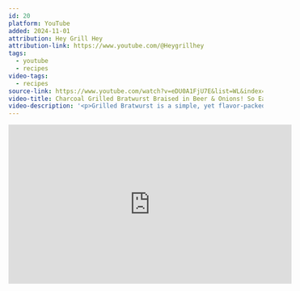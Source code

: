```yaml
---
id: 20
platform: YouTube
added: 2024-11-01
attribution: Hey Grill Hey
attribution-link: https://www.youtube.com/@Heygrillhey
tags:
  - youtube
  - recipes
video-tags:
  - recipes
source-link: https://www.youtube.com/watch?v=eDU0A1FjU7E&list=WL&index=78
video-title: Charcoal Grilled Bratwurst Braised in Beer & Onions! So Easy!
video-description: '<p>Grilled Bratwurst is a simple, yet flavor-packed German sausage. It’s the perfect choice for lunch, dinner, or anytime you’re in the mood for a good, savory brat.What is a Bratwurst? Bratwurst is a German sausage made from pork, veal, or beef. Pork is the most common meat found in bratwurst, and it is traditionally served as-is, alongside potato salad or sauerkraut, or served in a white bread roll (though how a brat is served varies depending on location).RECIPE HERE: <a href="https://heygrillhey.com/grilled-bratw">https://heygrillhey.com/grilled-bratw</a>...My Sauces, Rubs and Merch: <a href="https://heygrillhey.com/store">https://heygrillhey.com/store</a></p><p>Please like, comment and subscribe! Hit the notification bell so you know when my weekly uploads hit!</p><p>DOWNLOAD THE HEY GRILL HEY APP</p><p>iOS: <a href="https://apps.apple.com/us/app/hey-gri">https://apps.apple.com/us/app/hey-gri</a>...ANDROID: <a href="https://play.google.com/store/apps/de">https://play.google.com/store/apps/de</a>...</p><p>LINKS TO STUFF I USE</p><p>DISCLOSURE: The following list contains affiliate links, meaning when you click the links and make a purchase, we may receive a commission.</p><p>Camp Chef: <a href="https://click.linksynergy.com/fs-bin/">https://click.linksynergy.com/fs-bin/</a>...</p><p>ThermoWorks thermometers: <a href="https://www.avantlink.com/click.php?t">https://www.avantlink.com/click.php?t</a>...</p><p>Weber Kettle: <a href="https://homedepot.sjv.io/MYEb3">https://homedepot.sjv.io/MYEb3</a></p><p>Weber Genesis Gas Grill: <a href="https://homedepot.sjv.io/zOV76">https://homedepot.sjv.io/zOV76</a></p><p>Pit Barrel Cooker: <a href="https://cabelas.7eer.net/5Bz79">https://cabelas.7eer.net/5Bz79</a></p><p>Smoke Tube: <a href="https://amzn.to/2HzNJQ2">https://amzn.to/2HzNJQ2</a></p><p>Lodge Cast Iron: <a href="https://amzn.to/2Mf50SH">https://amzn.to/2Mf50SH</a></p><p>Kamikoto Knives: <a href="https://amzn.to/2VZdRMN">https://amzn.to/2VZdRMN</a></p><p>Dalstrong Knives: <a href="https://amzn.to/2YJLJdu">https://amzn.to/2YJLJdu</a></p>'
---
```


<iframe width="560" height="315" src="https://www.youtube-nocookie.com/embed/eDU0A1FjU7E?si=taZQM9uFhcLKJPmz" title="YouTube video player" frameborder="0" allow="accelerometer; autoplay; clipboard-write; encrypted-media; gyroscope; picture-in-picture; web-share" referrerpolicy="strict-origin-when-cross-origin" allowfullscreen></iframe>
